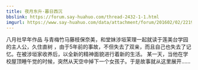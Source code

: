 ```yaml
---
title: 夜月东升·暮日西沉
bbslink: https://forum.say-huahuo.com/thread-2432-1-1.html
imgurl: https://www.say-huahuo.com/data/attachment/forum/201602/02/221957wqxq49m977m9o7ee.png
---
```


八月社早年作品
与青梅竹马藤枝保奈美，和堂妹涉垣茉理一起就读于莲美台学园的主人公，久住直树
，由于5年前的事故，不但失去了双亲，而且自己也失去了记忆。在被涉垣家收养后，以全新的精神面貌进行着新的生活。
某一天，当他在学校屋顶睡午觉的时候，突然从天空中掉下一个女孩子。于是故事就从这里展开……<!--more-->
